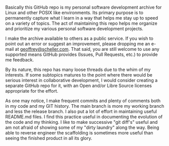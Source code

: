 Basically this GitHub repo is my personal software development
archive for Linux and other POSIX like environments.  Its primary
purpose is to permanently capture what I learn in a way that
helps me stay up to speed on a variety of topics.  The act
of maintaining this repo helps me organize and prioritize
my various personal software development projects.

I make the archive available to others as a public service.
If you wish to point out an error or suggest an improvement,
please dropping me an e-mail at geoffrey@scheller.com.  That
said, you are still welcome to use any supported means GitHub
provides (Issues, Pull Requests, etc.) to provide me feedback.

By its nature, this repo has many loose threads due to the whim of my
interests.  If some subtopics matures to the point where there would be serious
interest in collaborative development, I would consider creating a separate
GitHub repo for it, with an Open and/or Libre Source licenses appropriate
for the effort.

As one may notice, I make frequent commits and plenty of comments both
in my code and my GIT history.  The main branch is more my working branch
and less the release branch.  I also put a lot of effort in maintaining
useful README.md files.  I find this practice useful in documenting the
evolution of the code and my thinking.  I like to make successive
"git diff's" useful and am not afraid of showing some of my
"dirty laundry" along the way.  Being able to reverse engineer the
scaffolding is sometimes more useful than seeing the finished product
in all its glory.
